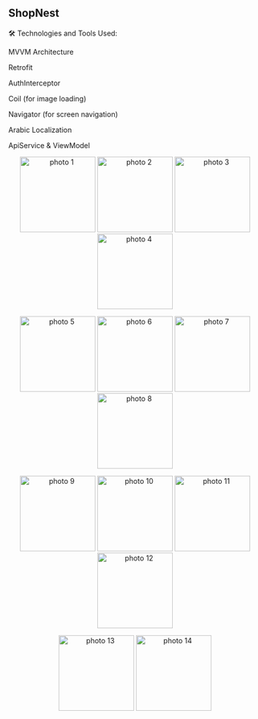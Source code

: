 <h2>ShopNest</h2>
<div>
  🛠 Technologies and Tools Used:
  <p>MVVM Architecture</p>
  <p>Retrofit</p>
  <p>AuthInterceptor</p>
  <p>Coil (for image loading)</p>
  <p>Navigator (for screen navigation)</p>
  <p>Arabic Localization</p>
  <p>ApiService & ViewModel</p>
</div>
<p align="center">
  <img src="https://github.com/user-attachments/assets/428a2f8b-7785-4f13-8dae-fd439c19edc4" alt="photo 1" width="150"/>
  <img src="https://github.com/user-attachments/assets/b03aaf64-cf3c-4ee4-984e-70009ce1f64b" alt="photo 2" width="150"/>
  <img src="https://github.com/user-attachments/assets/e7cb86ec-02ec-4ffb-8857-6313cb483b5e" alt="photo 3" width="150"/>
  <img src="https://github.com/user-attachments/assets/c9aefe23-990d-4d7b-9a5e-4bf31f205305" alt="photo 4" width="150"/>
</p>

<p align="center">
  <img src="https://github.com/user-attachments/assets/90a03be8-c75d-4291-841d-0106d137dc9f" alt="photo 5" width="150"/>
  <img src="https://github.com/user-attachments/assets/1ae8f356-2579-4bba-b375-328528f2eb93" alt="photo 6" width="150"/>
  <img src="https://github.com/user-attachments/assets/06d99001-81a2-4155-93fc-3989baea3d74" alt="photo 7" width="150"/>
  <img src="https://github.com/user-attachments/assets/88a6cd5d-151d-49c8-b4ff-d31c9eab608d" alt="photo 8" width="150"/>
</p>

<p align="center">
  <img src="https://github.com/user-attachments/assets/de3fa4fb-20b8-4076-9975-351d98adeb52" alt="photo 9" width="150"/>
  <img src="https://github.com/user-attachments/assets/317cd7f6-c653-4773-b5c2-ed3699ea6987" alt="photo 10" width="150"/>
  <img src="https://github.com/user-attachments/assets/e6915976-d10a-43f5-a15e-fe0b3bb11583" alt="photo 11" width="150"/>
  <img src="https://github.com/user-attachments/assets/4f881808-09ed-4465-b704-ed8d0d029001" alt="photo 12" width="150"/>
</p>

<p align="center">
  <img src="https://github.com/user-attachments/assets/7cecafa4-8aac-4cae-9e54-ed7d1abe44de" alt="photo 13" width="150"/>
  <img src="https://github.com/user-attachments/assets/02ce4ec0-88e0-48af-b6e9-1c726cdffef4" alt="photo 14" width="150"/>
</p>
